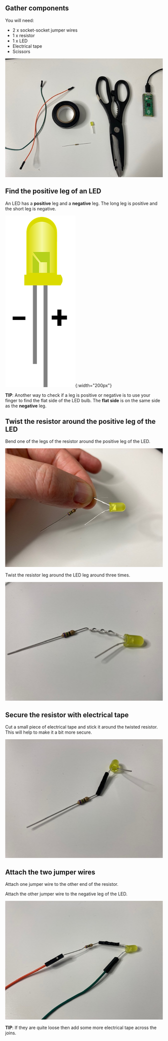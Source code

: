 ## Gather components

You will need:
+ 2 x socket-socket jumper wires
+ 1 x resistor
+ 1 x LED
+ Electrical tape
+ Scissors

![An image showing two jumper wires, electrical tape, an LED, a resistor and a pair of scissors.](images/you-will-need.jpg)

## Find the positive leg of an LED

An LED has a **positive** leg and a **negative** leg. The long leg is positive and the short leg is negative.

![An LED with legs at two different lengths. The long leg is labelled positive and the short leg is labelled negative.](images/pos-neg.png){:width="200px"}

**TIP**: Another way to check if a leg is positive or negative is to use your finger to find the flat side of the LED bulb. The **flat side** is on the same side as the **negative** leg.

## Twist the resistor around the positive leg of the LED

Bend one of the legs of the resistor around the positive leg of the LED.

![The leg of a resistor is bent around the positive leg of an LED.](images/bend-leg.jpg)

Twist the resistor leg around the LED leg around three times.

![The leg of a resistor is twisted around the positive leg of an LED.](images/twist-leg.jpg)

## Secure the resistor with electrical tape

Cut a small piece of electrical tape and stick it around the twisted resistor. This will help to make it a bit more secure.

![Electrical tape is placed around the twisted leg of a resistor.](images/elec-tape.jpg)

## Attach the two jumper wires

Attach one jumper wire to the other end of the resistor.

Attach the other jumper wire to the negative leg of the LED.

![Two jumper wires are attached to an LED and a resistor.](images/jumper-wires.jpg)

**TIP**: If they are quite loose then add some more electrical tape across the joins.
